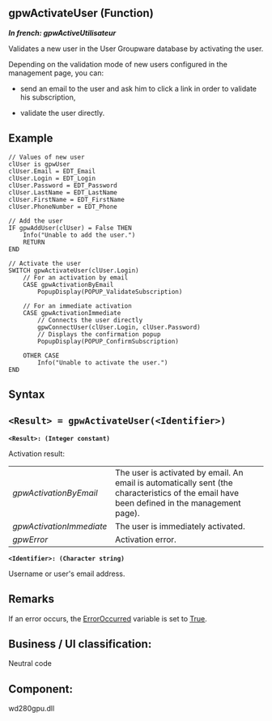 
## gpwActivateUser (Function)

***In french: gpwActiveUtilisateur***



<a name="XUse"></a>
<a name="Use"></a>
<a name="description"></a>
Validates a new user in the User Groupware database by activating the user.

Depending on the validation mode of new users configured in the management page, you can: 

- send an email to the user and ask him to click a link in order to validate his subscription, 

- validate the user directly. 





<a name="Example1"></a>
<a name="sample_code"></a>

## Example


```wl
// Values of new user
clUser is gpwUser
clUser.Email = EDT_Email
clUser.Login = EDT_Login
clUser.Password = EDT_Password
clUser.LastName = EDT_LastName
clUser.FirstName = EDT_FirstName
clUser.PhoneNumber = EDT_Phone

// Add the user
IF gpwAddUser(clUser) = False THEN
	Info("Unable to add the user.")
	RETURN
END

// Activate the user
SWITCH gpwActivateUser(clUser.Login)
	// For an activation by email
	CASE gpwActivationByEmail
		PopupDisplay(POPUP_ValidateSubscription)
		
	// For an immediate activation
	CASE gpwActivationImmediate
		// Connects the user directly
		gpwConnectUser(clUser.Login, clUser.Password)
		// Displays the confirmation popup
		PopupDisplay(POPUP_ConfirmSubscription)
		
	OTHER CASE
		Info("Unable to activate the user.")
END
```

<a name="XSYNTAX"></a>

## Syntax
<a name="SYNTAX1"></a>

`<Result> = gpwActivateUser(<Identifier>)`
---

**`<Result>: (Integer constant)`**

Activation result: 


|   |   |
| --- | --- |
| *gpwActivationByEmail* | The user is activated by email. An email is automatically sent (the characteristics of the email have been defined in the management page). |
| *gpwActivationImmediate* | The user is immediately activated. |
| *gpwError* | Activation error. |



**`<Identifier>: (Character string)`**

Username or user's email address. 



<a name="NOTE0"></a>
<a name="NOTE0_1"></a>

## Remarks
If an error occurs, the [ErrorOccurred](../WDLang1/3087001.md) variable is set to <u><u><u><u>True</u></u></u></u>.

<a name="XComponent"></a>

## Business / UI classification:
Neutral code
## Component:
wd280gpu.dll
